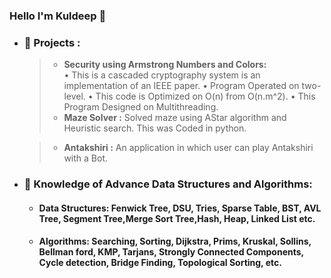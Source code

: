 ### Hello I'm Kuldeep 👋

- ### 🔭 Projects :   
    >- **Security using Armstrong Numbers and Colors:**  
        •	This is a cascaded cryptography system is an implementation of an IEEE paper.
        •	Program Operated on two-level.
        •	This code is Optimized on O(n) from O(n.m^2).
        •	This Program Designed on Multithreading.
    >- **Maze Solver :** Solved maze using AStar algorithm and Heuristic search. This was Coded in python.

    >- **Antakshiri :**   An application in which user can play  Antakshiri with a Bot.

- ### 🌱 Knowledge of Advance Data Structures and Algorithms:
    - #### Data Structures: Fenwick Tree, DSU, Tries, Sparse Table, BST, AVL Tree, Segment Tree,Merge Sort Tree,Hash, Heap, Linked List etc.
    - #### Algorithms: Searching, Sorting, Dijkstra, Prims, Kruskal, Sollins, Bellman ford, KMP, Tarjans, Strongly Connected Components, Cycle detection, Bridge Finding, Topological Sorting, etc.
